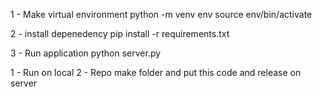 1 - Make virtual environment
python -m venv env
source env/bin/activate


2 - install depenedency
pip install -r requirements.txt

3 - Run application
python server.py


1 - Run on local 
2 - Repo make folder and put this code and release on server


